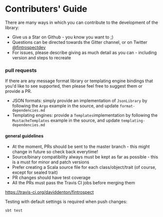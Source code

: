 <h1 class="githubonly"> Contributers' Guide</h1>

There are many ways in which you can contribute to the development of the library:

- Give us a Star on Github - you know you want to ;)
- Questions can be directed towards the Gitter channel, or on Twitter <a href="https://twitter.com/fintrospectdev">@fintrospectdev</a>
- For issues, please describe giving as much detail as you can - including version and steps to recreate

### pull requests
If there are any message format library or templating engine bindings that you'd like to see supported, then please feel free to suggest 
them or provide a PR. 

- JSON formats: simply provide an implementation of ```JsonLibrary``` by following the ```Argo``` example in the source, and update ```format-dependencies.md```
- Templating engines: provide a ```Templates```implementation by following the ```MustacheTemplates``` example in the source, and update ```templating-dependencies.md```

#### general guidelines
- At the moment, PRs should be sent to the master branch - this might change in future so check back everytime!
- Source/binary compatibility always must be kept as far as possible - this is a must for minor and patch versions
- Prefer creating a Scala source file for each class/object/trait (of course, except for sealed trait)
- PR changes should have test coverage
- All the PRs must pass the Travis CI jobs before merging them

https://travis-ci.org/daviddenton/fintrospect

Testing with default settings is required when push changes:

```sh
sbt test
```
